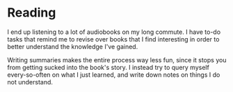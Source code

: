# Reading

I end up listening to a lot of audiobooks on my long commute. I have to-do tasks that remind me to revise over books that I find interesting in order to better understand the knowledge I've gained.

Writing summaries makes the entire process way less fun, since it stops you from getting sucked into the book's story. I instead try to query myself every-so-often on what I just learned, and write down notes on things I do not understand.
